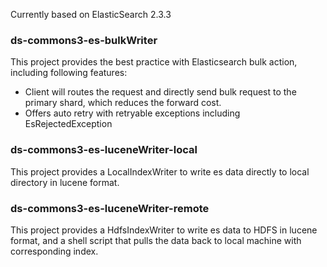 
Currently based on ElasticSearch 2.3.3

### ds-commons3-es-bulkWriter

This project provides the best practice with Elasticsearch bulk action, including following features:
 
 + Client will routes the request and directly send bulk request to the primary shard, which reduces the forward cost.
 + Offers auto retry with retryable exceptions including EsRejectedException
 
### ds-commons3-es-luceneWriter-local

This project provides a LocalIndexWriter to write es data directly to local directory in lucene format.

### ds-commons3-es-luceneWriter-remote

This project provides a HdfsIndexWriter to write es data to HDFS in lucene format, and a shell script that pulls the data back to local machine with corresponding index.